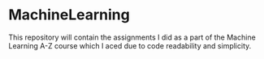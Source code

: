 # MachineLearning
This repository will contain the assignments I did as a part of the Machine Learning A-Z course which I aced due to code readability and simplicity.
